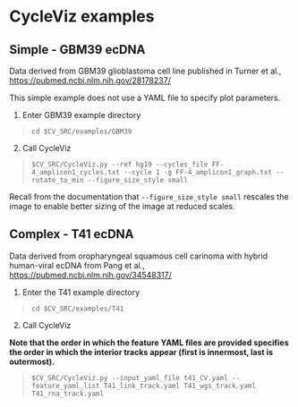 # CycleViz examples

## Simple - GBM39 ecDNA
Data derived from GBM39 glioblastoma cell line published in Turner et al., https://pubmed.ncbi.nlm.nih.gov/28178237/

This simple example does not use a YAML file to specify plot parameters.

1. Enter GBM39 example directory
>`cd $CV_SRC/examples/GBM39`
 
2. Call CycleViz 
>`$CV_SRC/CycleViz.py --ref hg19 --cycles_file FF-4_amplicon1_cycles.txt --cycle 1 -g FF-4_amplicon1_graph.txt --rotate_to_min --figure_size_style small`

Recall from the documentation that `--figure_size_style small` rescales the image to enable better sizing of the image at reduced scales.

## Complex - T41 ecDNA
Data derived from oropharyngeal squamous cell carinoma with hybrid human-viral ecDNA from Pang et al., https://pubmed.ncbi.nlm.nih.gov/34548317/

1. Enter the T41 example directory
>`cd $CV_SRC/examples/T41`

2. Call CycleViz

**Note that the order in which the feature YAML files are provided specifies the order in which the interior tracks appear (first is innermost, last is outermost).**
>`$CV_SRC/CycleViz.py --input_yaml_file t41_CV.yaml --feature_yaml_list T41_link_track.yaml T41_wgs_track.yaml T41_rna_track.yaml`

